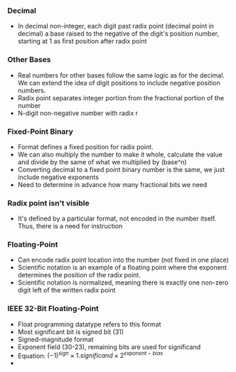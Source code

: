 ### Decimal 
- In decimal non-integer, each digit past radix point (decimal point in decimal) a base raised to the negative of the digit's position number, starting at 1 as first position after radix point


### Other Bases
- Real numbers for other bases follow the same logic as for the decimal. We can extend the idea of digit positions to include negative position numbers.
- Radix point separates integer portion from the fractional portion of the number
- N-digit non-negative number with radix r 


### Fixed-Point Binary
- Format defines a fixed position for radix point.
- We can also multiply the number to make it whole, calculate the value and divide by the same of what we multiplied by (base^n)
- Converting decimal to a fixed point binary number is the same, we just include negative exponents
- Need to determine in advance how many fractional bits we need

### Radix point isn't visible
- It's defined by a particular format, not encoded in the number itself. Thus, there is a need for instruction 


### Floating-Point
- Can encode radix point location into the number (not fixed in one place)
- Scientific notation is an example of a floating point where the exponent determines the position of the radix point. 
- Scientific notation is normalized, meaning there is exactly one non-zero digit left of the written radix point

### IEEE 32-Bit Floating-Point
- Float programming datatype refers to this format
- Most significant bit is signed bit (31)
- Signed-magnitude format
- Exponent field (30-23), remaining bits are used for significand
- Equation: $(-1)^{sign} \times 1.significand \times 2^{exponent-bias}$
- 